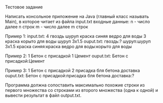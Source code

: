 Тестовое задание

Написать консольное приложение на Java (главный класс называть Main), в которое читает из файла input.txt входные данные:
n - число
далее n строк
m - число
далее m строк

Пример 1:
input.txt:
4
гвоздь
шуруп
краска синяя
ведро для воды
3
краска
корыто для воды
шуруп 3х1.5
ouput.txt:
гвоздь:?
шуруп:шуруп 3х1.5
краска синяя:краска
ведро для воды:корыто для воды

Пример 2:
1
Бетон с присадкой
1
Цемент
ouput.txt:
Бетон с присадкой:Цемент

Пример 3:
1
Бетон с присадкой
2
присадка бля бетона
доставка
ouput.txt:
Бетон с присадкой:присадка бля бетона
доставка:?

Программа должна сопоставить максимально похожие строки из первого множества со строками из второго множества (одна к одной) и вывести результат в файл output.txt.
